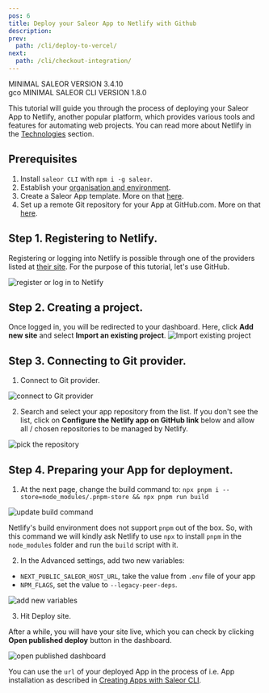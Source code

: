 ```yaml
---
pos: 6
title: Deploy your Saleor App to Netlify with Github
description:
prev:
  path: /cli/deploy-to-vercel/
next:
  path: /cli/checkout-integration/
---
```


MINIMAL SALEOR VERSION 3.4.10<br/>gco MINIMAL SALEOR CLI VERSION 1.8.0

This tutorial will guide you through the process of deploying your Saleor App to Netlify, another popular platform, which provides various tools and features for automating web projects. You can read more about Netlify in the [Technologies](/intro/technologies#Netlify) section.

## Prerequisites

1. Install `saleor CLI` with `npm i -g saleor`.
2. Establish your [organisation and environment](/cli/getting-started/).
3. Create a Saleor App template. More on that [here](/cli/deploy-to-vercel/).
4. Set up a remote Git repository for your App at GitHub.com. More on that [here](/cli/deploy-to-vercel/).

## Step 1. Registering to Netlify.

Registering or logging into Netlify is possible through one of the providers listed at [their site](https://app.netlify.com/). For the purpose of this tutorial, let's use GitHub.

![register or log in to Netlify](/images/login-netlify.png)

## Step 2. Creating a project.

Once logged in, you will be redirected to your dashboard. Here, click **Add new site** and select **Import an existing project**.
![Import existing project](/images/netlify1.png)

## Step 3. Connecting to Git provider.

1. Connect to Git provider.

![connect to Git provider](/images/netlify2.png)

2. Search and select your app repository from the list. If you don't see the list, click on **Configure the Netlify app on GitHub link** below and allow all / chosen repositories to be managed by Netlify.

![pick the repository](/images/netlify3.png)

## Step 4. Preparing your App for deployment.

1. At the next page, change the build command to:
   `npx pnpm i --store=node_modules/.pnpm-store && npx pnpm run build`

![update build command](/images/netlify4.png)

Netlify's build environment does not support `pnpm` out of the box. So, with this command we will kindly ask Netlify to use `npx` to install `pnpm` in the `node_modules` folder and run the `build` script with it.

2. In the Advanced settings, add two new variables:

- `NEXT_PUBLIC_SALEOR_HOST_URL`, take the value from `.env` file of your app
- `NPM_FLAGS`, set the value to `--legacy-peer-deps`.

![add new variables](/images/netlify5.png)

3. Hit Deploy site.

After a while, you will have your site live, which you can check by clicking **Open published deploy** button in the dashboard.

![open published dashboard](/images/netlify6.png)

You can use the `url` of your deployed App in the process of i.e. App installation as described in [Creating Apps with Saleor CLI](/cli/creating-apps/).
